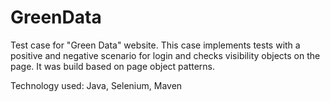 # GreenData

Test case for "Green Data" website.
This case implements tests with a positive and negative scenario for login and checks visibility objects on the page.
It was build based on page object patterns.

Technology used: Java, Selenium, Maven
